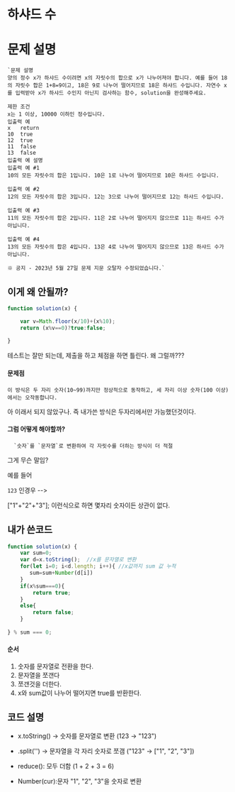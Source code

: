 # 하샤드 수

# 문제 설명

    `문제 설명
    양의 정수 x가 하샤드 수이려면 x의 자릿수의 합으로 x가 나누어져야 합니다. 예를 들어 18의 자릿수 합은 1+8=9이고, 18은 9로 나누어 떨어지므로 18은 하샤드 수입니다. 자연수 x를 입력받아 x가 하샤드 수인지 아닌지 검사하는 함수, solution을 완성해주세요.

    제한 조건
    x는 1 이상, 10000 이하인 정수입니다.
    입출력 예
    x	return
    10	true
    12	true
    11	false
    13	false
    입출력 예 설명
    입출력 예 #1
    10의 모든 자릿수의 합은 1입니다. 10은 1로 나누어 떨어지므로 10은 하샤드 수입니다.

    입출력 예 #2
    12의 모든 자릿수의 합은 3입니다. 12는 3으로 나누어 떨어지므로 12는 하샤드 수입니다.

    입출력 예 #3
    11의 모든 자릿수의 합은 2입니다. 11은 2로 나누어 떨어지지 않으므로 11는 하샤드 수가 아닙니다.

    입출력 예 #4
    13의 모든 자릿수의 합은 4입니다. 13은 4로 나누어 떨어지지 않으므로 13은 하샤드 수가 아닙니다.

    ※ 공지 - 2023년 5월 27일 문제 지문 오탈자 수정되었습니다.`


## 이게 왜 안될까?

```javascript
function solution(x) {

    var v=Math.floor(x/10)+(x%10);
    return (x%v==0)?true:false;
    
}
```

테스트는 잘만 되는데,   제출을 하고 체점을 하면 틀린다. 왜 그럴까???


#### 문제점

    이 방식은 두 자리 숫자(10~99)까지만 정상적으로 동작하고, 세 자리 이상 숫자(100 이상)에서는 오작동합니다.


아 이래서 되지 않았구나. 즉 내가쓴 방식은 두자리에서만 가능했던것이다.

#### 그럼 어떻게 해야할까?

      `숫자`를 `문자열`로 변환하여 각 자릿수를 더하는 방식이 더 적절

그게 무슨 말임?

예를 들어

`123` 인경우 --> 

["1"+"2"+"3"];
이런식으로 하면 몇자리 숫자이든 상관이 없다.


## 내가 쓴코드

```javascript
function solution(x) {
    var sum=0;
    var d=x.toString();  //x를 문자열로 변환 
    for(let i=0; i<d.length; i++){ //x값까지 sum 값 누적 
       sum=sum+Number(d[i])
    }
    if(x%sum===0){
        return true;
    }
    else{
        return false;
    }
   
} % sum === 0;
```

#### 순서

1. 숫자를 문자열로 전환을 한다. 
2. 문자열을 쪼갠다
3. 쪼갠것을 더한다. 
4. x와 sum값이 나누어 떨어지면 true를 반환한다.

## 코드 설명

+ x.toString() → 숫자를 문자열로 변환 (123 → "123")

+ .split('') → 문자열을 각 자리 숫자로 쪼갬 ("123" → ["1", "2", "3"])

+ reduce(): 모두 더함 (1 + 2 + 3 = 6)

+ Number(cur):문자 "1", "2", "3"을 숫자로 변환
